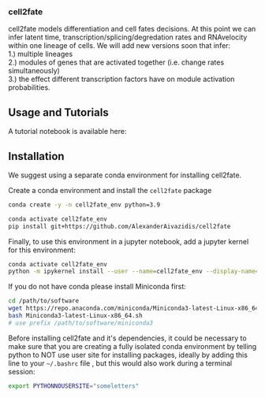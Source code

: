 ### cell2fate

cell2fate models differentiation and cell fates decisions. At this point we can infer latent time, transcription/splicing/degredation rates and RNAvelocity within one lineage of cells. We will add new versions soon that infer: \
1.) multiple lineages \
2.) modules of genes that are activated together (i.e. change rates simultaneously) \
3.) the effect different transcription factors have on module activation probabilities.

## Usage and Tutorials

A tutorial notebook is available here:

## Installation

We suggest using a separate conda environment for installing cell2fate.

Create a conda environment and install the `cell2fate` package

```bash
conda create -y -n cell2fate_env python=3.9

conda activate cell2fate_env
pip install git+https://github.com/AlexanderAivazidis/cell2fate
```

Finally, to use this environment in a jupyter notebook, add a jupyter kernel for this environment:

```bash
conda activate cell2fate_env
python -m ipykernel install --user --name=cell2fate_env --display-name='Environment (cell2fate_env)'
```

If you do not have conda please install Miniconda first:

```bash
cd /path/to/software
wget https://repo.anaconda.com/miniconda/Miniconda3-latest-Linux-x86_64.sh
bash Miniconda3-latest-Linux-x86_64.sh
# use prefix /path/to/software/miniconda3
```

Before installing cell2fate and it's dependencies, it could be necessary to make sure that you are creating a fully isolated conda environment by telling python to NOT use user site for installing packages, ideally by adding this line to your `~/.bashrc` file , but this would also work during a terminal session:

```bash
export PYTHONNOUSERSITE="someletters"
```

